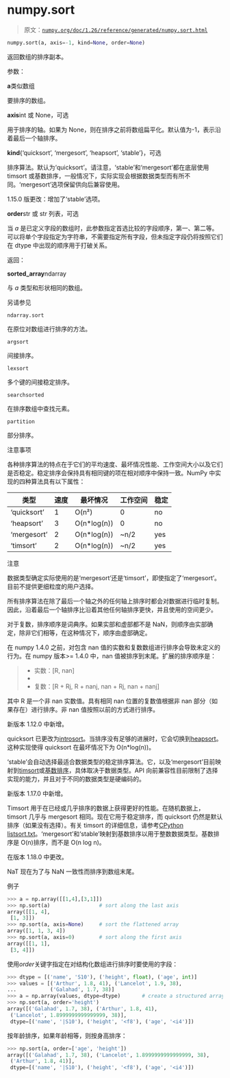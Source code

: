 # numpy.sort

> 原文：[`numpy.org/doc/1.26/reference/generated/numpy.sort.html`](https://numpy.org/doc/1.26/reference/generated/numpy.sort.html)

```py
numpy.sort(a, axis=-1, kind=None, order=None)
```

返回数组的排序副本。

参数：

**a**类似数组

要排序的数组。

**axis**int 或 None，可选

用于排序的轴。如果为 None，则在排序之前将数组扁平化。默认值为-1，表示沿着最后一个轴排序。

**kind**{‘quicksort’, ‘mergesort’, ‘heapsort’, ‘stable’}，可选

排序算法。默认为‘quicksort’。请注意，‘stable’和‘mergesort’都在底层使用 timsort 或基数排序，一般情况下，实际实现会根据数据类型而有所不同。‘mergesort’选项保留供向后兼容使用。

1.15.0 版更改：增加了‘stable’选项。

**order**str 或 str 列表，可选

当 *a* 是已定义字段的数组时，此参数指定首选比较的字段顺序，第一、第二等。可以将单个字段指定为字符串，不需要指定所有字段，但未指定字段仍将按照它们在 dtype 中出现的顺序用于打破关系。

返回：

**sorted_array**ndarray

与 *a* 类型和形状相同的数组。

另请参见

`ndarray.sort`

在原位对数组进行排序的方法。

`argsort`

间接排序。

`lexsort`

多个键的间接稳定排序。

`searchsorted`

在排序数组中查找元素。

`partition`

部分排序。

注意事项

各种排序算法的特点在于它们的平均速度、最坏情况性能、工作空间大小以及它们是否稳定。稳定排序会保持具有相同键的项在相对顺序中保持一致。NumPy 中实现的四种算法具有以下属性：

| 类型 | 速度 | 最坏情况 | 工作空间 | 稳定 |
| --- | --- | --- | --- | --- |
| ‘quicksort’ | 1 | O(n²) | 0 | no |
| ‘heapsort’ | 3 | O(n*log(n)) | 0 | no |
| ‘mergesort’ | 2 | O(n*log(n)) | ~n/2 | yes |
| ‘timsort’ | 2 | O(n*log(n)) | ~n/2 | yes |

注意

数据类型确定实际使用的是‘mergesort’还是‘timsort’，即使指定了‘mergesort’。目前不提供更细粒度的用户选择。

所有排序算法在除了最后一个轴之外的任何轴上排序时都会对数据进行临时复制。因此，沿着最后一个轴排序比沿着其他任何轴排序更快，并且使用的空间更少。

对于复数，排序顺序是词典序。如果实部和虚部都不是 NaN，则顺序由实部确定，除非它们相等，在这种情况下，顺序由虚部确定。

在 numpy 1.4.0 之前，对包含 nan 值的实数和复数数组进行排序会导致未定义的行为。在 numpy 版本>= 1.4.0 中，nan 值被排序到末尾。扩展的排序顺序是：

> +   实数：[R, nan]
> +   
> +   复数：[R + Rj, R + nanj, nan + Rj, nan + nanj]

其中 R 是一个非 nan 实数值。具有相同 nan 位置的复数值根据非 nan 部分（如果存在）进行排序。非 nan 值按照以前的方式进行排序。

新版本 1.12.0 中新增。

quicksort 已更改为[introsort](https://en.wikipedia.org/wiki/Introsort)。当排序没有足够的进展时，它会切换到[heapsort](https://en.wikipedia.org/wiki/Heapsort)。这种实现使得 quicksort 在最坏情况下为 O(n*log(n))。

‘stable’会自动选择最适合数据类型的稳定排序算法。它，以及‘mergesort’目前映射到[timsort](https://en.wikipedia.org/wiki/Timsort)或[基数排序](https://en.wikipedia.org/wiki/Radix_sort)，具体取决于数据类型。API 向前兼容性目前限制了选择实现的能力，并且对于不同的数据类型是硬编码的。

新版本 1.17.0 中新增。

Timsort 用于在已经或几乎排序的数据上获得更好的性能。在随机数据上，timsort 几乎与 mergesort 相同。现在它用于稳定排序，而 quicksort 仍然是默认排序（如果没有选择）。有关 timsort 的详细信息，请参考[CPython listsort.txt](https://github.com/python/cpython/blob/3.7/Objects/listsort.txt)。‘mergesort’和‘stable’映射到基数排序以用于整数数据类型。基数排序是 O(n)排序，而不是 O(n log n)。

在版本 1.18.0 中更改。

NaT 现在为了与 NaN 一致性而排序到数组末尾。

例子

```py
>>> a = np.array([[1,4],[3,1]])
>>> np.sort(a)                # sort along the last axis
array([[1, 4],
 [1, 3]])
>>> np.sort(a, axis=None)     # sort the flattened array
array([1, 1, 3, 4])
>>> np.sort(a, axis=0)        # sort along the first axis
array([[1, 1],
 [3, 4]]) 
```

使用*order*关键字指定在对结构化数组进行排序时要使用的字段：

```py
>>> dtype = [('name', 'S10'), ('height', float), ('age', int)]
>>> values = [('Arthur', 1.8, 41), ('Lancelot', 1.9, 38),
...           ('Galahad', 1.7, 38)]
>>> a = np.array(values, dtype=dtype)       # create a structured array
>>> np.sort(a, order='height')                        
array([('Galahad', 1.7, 38), ('Arthur', 1.8, 41),
 ('Lancelot', 1.8999999999999999, 38)],
 dtype=[('name', '|S10'), ('height', '<f8'), ('age', '<i4')]) 
```

按年龄排序，如果年龄相等，则按身高排序：

```py
>>> np.sort(a, order=['age', 'height'])               
array([('Galahad', 1.7, 38), ('Lancelot', 1.8999999999999999, 38),
 ('Arthur', 1.8, 41)],
 dtype=[('name', '|S10'), ('height', '<f8'), ('age', '<i4')]) 
```
